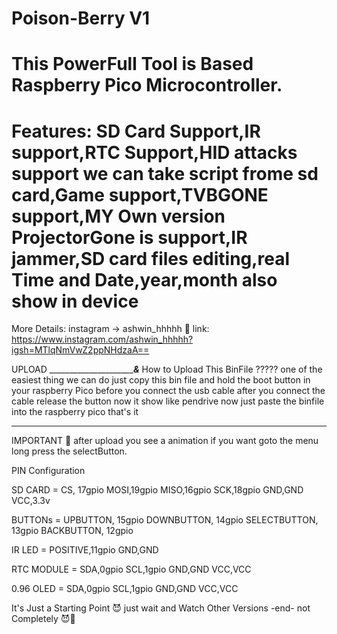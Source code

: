 # Poison-Berry V1
# This PowerFull Tool is Based Raspberry Pico Microcontroller.
# Features: SD Card Support,IR support,RTC Support,HID attacks support we can take script frome sd card,Game support,TVBGONE support,MY Own version ProjectorGone is support,IR jammer,SD card files editing,real Time and Date,year,month also show in device 
More Details: instagram -> ashwin_hhhhh
🔗 link: https://www.instagram.com/ashwin_hhhhh?igsh=MTlqNmVwZ2ppNHdzaA==

UPLOAD 
__________________________&_____
How to Upload This BinFile ?????
one of the easiest thing we can do 
just copy this bin file and hold the boot button in your raspberry Pico before you connect the usb cable after you connect the cable release the button  now it show like pendrive now just paste the binfile into the raspberry pico that's it 
________________________________

IMPORTANT 🌟
after upload you see a animation if you want goto the menu long press the selectButton.

PIN Configuration 

SD CARD = CS, 17gpio
          MOSI,19gpio
          MISO,16gpio
          SCK,18gpio
          GND,GND
          VCC,3.3v

BUTTONs = UPBUTTON, 15gpio
          DOWNBUTTON, 14gpio
          SELECTBUTTON, 13gpio
          BACKBUTTON, 12gpio

IR LED  = POSITIVE,11gpio
          GND,GND

RTC MODULE = SDA,0gpio
             SCL,1gpio
             GND,GND
             VCC,VCC
             
0.96 OLED = SDA,0gpio
            SCL,1gpio
            GND,GND
            VCC,VCC

It's Just a Starting Point 😈
just wait and Watch Other Versions 
-end- not Completely 😈🤫
